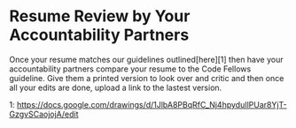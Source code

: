 # Resume Review by Your Accountability Partners

Once your resume matches our guidelines outlined[here][1] then have your accountability partners compare your resume to the Code Fellows guideline. Give them a printed version to look over and critic and then once all your edits are done, upload a link to the lastest version.  


1: https://docs.google.com/drawings/d/1JlbA8PBqRfC_Nj4hpyduIlPUar8YjT-GzgvSCaojojA/edit
